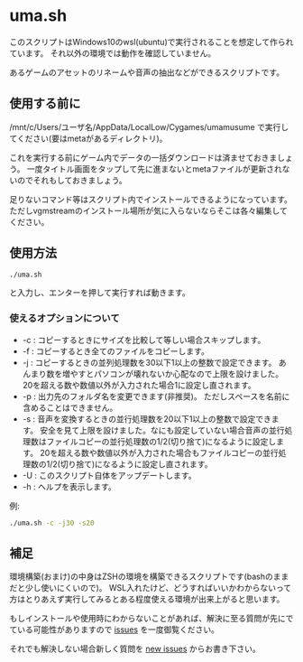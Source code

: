 # uma.sh
このスクリプトはWindows10のwsl(ubuntu)で実行されることを想定して作られています。
それ以外の環境では動作を確認していません。

あるゲームのアセットのリネームや音声の抽出などができるスクリプトです。

## 使用する前に
/mnt/c/Users/ユーザ名/AppData/LocalLow/Cygames/umamusume
で実行してください(要はmetaがあるディレクトリ)。

これを実行する前にゲーム内でデータの一括ダウンロードは済ませておきましょう。
一度タイトル画面をタップして先に進まないとmetaファイルが更新されないのでそれもしておきましょう。

足りないコマンド等はスクリプト内でインストールできるようになっています。
ただしvgmstreamのインストール場所が気に入らないならそこは各々編集してください。

## 使用方法
```sh
./uma.sh
```
と入力し、エンターを押して実行すれば動きます。

### 使えるオプションについて
- -c : コピーするときにサイズを比較して等しい場合スキップします。
- -f : コピーするとき全てのファイルをコピーします。
- -j : コピーするときの並列処理数を30以下1以上の整数で設定できます。
あんまり数を増やすとパソコンが壊れないか心配なので上限を設けました。
20を超える数や数値以外が入力された場合1に設定し直されます。
- -p : 出力先のフォルダ名を変更できます(非推奨)。
ただしスペースを名前に含めることはできません。
- -s : 音声を変換するときの並行処理数を20以下1以上の整数で設定できます。
安全を見て上限を設けました。なにも設定していない場合音声の並行処理数はファイルコピーの並行処理数の1/2(切り捨て)になるように設定します。
20を超える数や数値以外が入力された場合もファイルコピーの並行処理数の1/2(切り捨て)になるように設定し直されます。
- -U : このスクリプト自体をアップデートします。
- -h : ヘルプを表示します。

例:
```sh
./uma.sh -c -j30 -s20
```

## 補足
環境構築(おまけ)の中身はZSHの環境を構築できるスクリプトです(bashのままだと少し使いにくいので)。
WSL入れたけど、どうすればいいかわからないって方はとりあえず実行してみるとある程度使える環境が出来上がると思います。

もしインストールや使用時にわからないことがあれば、解決に至る質問が先にでている可能性がありますので [issues](https://github.com/incompetence33/uma_sh/issues?q=is%3Aissue) を一度御覧ください。

それでも解決しない場合新しく質問を [new issues](https://github.com/incompetence33/uma_sh/issues/new/choose) からお書き下さい。
